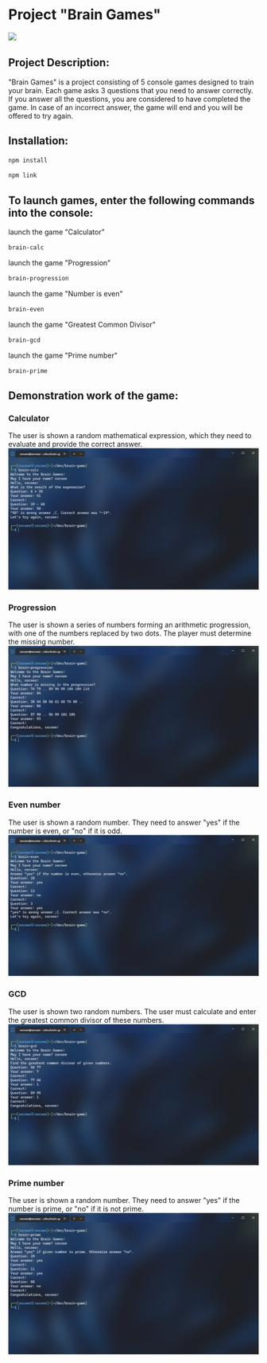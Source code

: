 # Project "Brain Games"

<a href="https://codeclimate.com/github/xocoee/frontend-project-44/maintainability"><img src="https://api.codeclimate.com/v1/badges/82c59d73510bd57bbc36/maintainability" /></a>

## Project Description:

"Brain Games" is a project consisting of 5 console games designed to train your brain. Each game asks 3 questions that you need to answer correctly. If you answer all the questions, you are considered to have completed the game. In case of an incorrect answer, the game will end and you will be offered to try again.

## Installation:
```sh
npm install
```
```sh
npm link
```

##  To launch games, enter the following commands into the console:
launch the game "Calculator"
```sh
brain-calc
```
launch the game "Progression"
```sh
brain-progression
```
launch the game "Number is even"
```sh
brain-even
```
launch the game "Greatest Common Divisor"
```sh
brain-gcd
```
launch the game "Prime number"
```sh
brain-prime
```

## Demonstration work of the game:

### Calculator
The user is shown a random mathematical expression, which they need to evaluate and provide the correct answer.
![Screenshot](images/brain-calc.png)
### Progression
The user is shown a series of numbers forming an arithmetic progression, with one of the numbers replaced by two dots. The player must determine the missing number.
![Screenshot](images/brain-progression.png)
### Even number
The user is shown a random number. They need to answer "yes" if the number is even, or "no" if it is odd.
![Screenshot](images/brain-even.png)
### GCD
The user is shown two random numbers. The user must calculate and enter the greatest common divisor of these numbers.
![Screenshot](images/brain-gcd.png)
### Prime number
The user is shown a random number. They need to answer "yes" if the number is prime, or "no" if it is not prime.
![Screenshot](images/brain-prime.png)